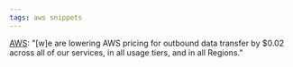 ```yaml
---
tags: aws snippets
---
```


[AWS](/wiki/AWS): "\[w\]e are lowering AWS pricing for outbound data transfer by \$0.02 across all of our services, in all usage tiers, and in all Regions."
